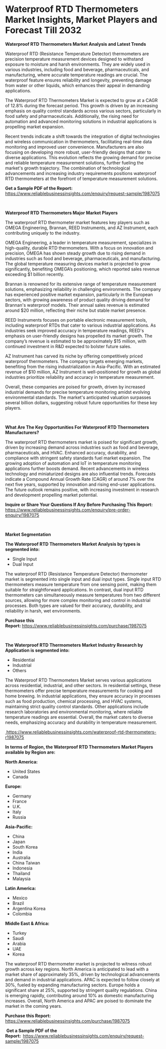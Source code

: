 <p><h1>Waterproof RTD Thermometers Market Insights, Market Players and Forecast Till 2032</h1></p><p><strong>Waterproof RTD Thermometers Market Analysis and Latest Trends</strong></p>
<p><p>Waterproof RTD (Resistance Temperature Detector) thermometers are precision temperature measurement devices designed to withstand exposure to moisture and harsh environments. They are widely used in various industries, including food and beverage, pharmaceuticals, and manufacturing, where accurate temperature readings are crucial. The waterproof feature ensures reliability and longevity, preventing damage from water or other liquids, which enhances their appeal in demanding applications.</p><p>The Waterproof RTD Thermometers Market is expected to grow at a CAGR of 12.8% during the forecast period. This growth is driven by an increasing emphasis on quality control standards across various sectors, particularly in food safety and pharmaceuticals. Additionally, the rising need for automation and advanced monitoring solutions in industrial applications is propelling market expansion. </p><p>Recent trends indicate a shift towards the integration of digital technologies and wireless communication in thermometers, facilitating real-time data monitoring and improved user convenience. Manufacturers are also focusing on developing more robust, user-friendly designs that cater to diverse applications. This evolution reflects the growing demand for precise and reliable temperature measurement solutions, further fueling the market's growth trajectory. The combination of technological advancements and increasing industry requirements positions waterproof RTD thermometers at the forefront of temperature measurement solutions.</p></p>
<p><strong>Get a Sample PDF of the Report:&nbsp;</strong> <a href="https://www.reliablebusinessinsights.com/enquiry/request-sample/1987075?utm_campaign=3076&utm_medium=2&utm_source=Github&utm_content=ia&utm_term=12042025&utm_id=waterproof-rtd-thermometers">https://www.reliablebusinessinsights.com/enquiry/request-sample/1987075</a></p>
<p>&nbsp;</p>
<p><strong>Waterproof RTD Thermometers Major Market Players</strong></p>
<p><p>The waterproof RTD thermometer market features key players such as OMEGA Engineering, Brannan, REED Instruments, and AZ Instrument, each contributing uniquely to the industry.</p><p>OMEGA Engineering, a leader in temperature measurement, specializes in high-quality, durable RTD thermometers. With a focus on innovation and precision, OMEGA has shown steady growth due to rising demand in industries such as food and beverage, pharmaceuticals, and manufacturing. The global temperature measuring devices market is projected to grow significantly, benefiting OMEGA’s positioning, which reported sales revenue exceeding $1 billion recently.</p><p>Brannan is renowned for its extensive range of temperature measurement solutions, emphasizing reliability in challenging environments. The company has experienced positive market expansion, particularly in the European sectors, with growing awareness of product quality driving demand for Brannan's waterproof models. Their annual sales revenue is estimated around $20 million, reflecting their niche but stable market presence.</p><p>REED Instruments focuses on portable electronic measurement tools, including waterproof RTDs that cater to various industrial applications. As industries seek improved accuracy in temperature readings, REED's emphasis on user-friendly designs has propelled its market growth. The company’s revenue is estimated to be approximately $15 million, with continued investment in R&D expected to bolster future sales.</p><p>AZ Instrument has carved its niche by offering competitively priced waterproof thermometers. The company targets emerging markets, benefiting from the rising industrialization in Asia-Pacific. With an estimated revenue of $10 million, AZ Instrument is well-positioned for growth as global industries prioritize reliability and accuracy in temperature measurement.</p><p>Overall, these companies are poised for growth, driven by increased industrial demands for precise temperature monitoring amidst evolving environmental standards. The market's anticipated valuation surpasses several billion dollars, suggesting robust future opportunities for these key players.</p></p>
<p>&nbsp;</p>
<p><strong>What Are The Key Opportunities For Waterproof RTD Thermometers Manufacturers?</strong></p>
<p><p>The waterproof RTD thermometers market is poised for significant growth, driven by increasing demand across industries such as food and beverage, pharmaceuticals, and HVAC. Enhanced accuracy, durability, and compliance with stringent safety standards fuel market expansion. The growing adoption of automation and IoT in temperature monitoring applications further boosts demand. Recent advancements in wireless technology and miniaturized designs are also influential trends. Forecasts indicate a Compound Annual Growth Rate (CAGR) of around 7% over the next five years, supported by innovation and rising end-user applications. The future outlook remains positive, with increasing investment in research and development propelling market potential.</p></p>
<p><strong>Inquire or Share Your Questions If Any Before Purchasing This Report:</strong> <a href="https://www.reliablebusinessinsights.com/enquiry/pre-order-enquiry/1987075?utm_campaign=3076&utm_medium=2&utm_source=Github&utm_content=ia&utm_term=12042025&utm_id=waterproof-rtd-thermometers">https://www.reliablebusinessinsights.com/enquiry/pre-order-enquiry/1987075</a></p>
<p>&nbsp;</p>
<p><strong>Market Segmentation</strong></p>
<p><strong>The Waterproof RTD Thermometers Market Analysis by types is segmented into:</strong></p>
<p><ul><li>Single Input</li><li>Dual Input</li></ul></p>
<p><p>The waterproof RTD (Resistance Temperature Detector) thermometer market is segmented into single input and dual input types. Single input RTD thermometers measure temperature from one sensing point, making them suitable for straightforward applications. In contrast, dual input RTD thermometers can simultaneously measure temperatures from two different sources, allowing for more complex monitoring and control in industrial processes. Both types are valued for their accuracy, durability, and reliability in harsh, wet environments.</p></p>
<p><strong>Purchase this Report:&nbsp;</strong><a href="https://www.reliablebusinessinsights.com/purchase/1987075?utm_campaign=3076&utm_medium=2&utm_source=Github&utm_content=ia&utm_term=12042025&utm_id=waterproof-rtd-thermometers">https://www.reliablebusinessinsights.com/purchase/1987075</a></p>
<p>&nbsp;</p>
<p><strong>The Waterproof RTD Thermometers Market Industry Research by Application is segmented into:</strong></p>
<p><ul><li>Residential</li><li>Industrial</li><li>Others</li></ul></p>
<p><p>The Waterproof RTD Thermometers Market serves various applications across residential, industrial, and other sectors. In residential settings, these thermometers offer precise temperature measurements for cooking and home brewing. In industrial applications, they ensure accuracy in processes such as food production, chemical processing, and HVAC systems, maintaining strict quality control standards. Other applications include research laboratories and environmental monitoring, where reliable temperature readings are essential. Overall, the market caters to diverse needs, emphasizing accuracy and durability in temperature measurement.</p></p>
<p><a href="https://www.reliablebusinessinsights.com/waterproof-rtd-thermometers-r1987075?utm_campaign=3076&utm_medium=2&utm_source=Github&utm_content=ia&utm_term=12042025&utm_id=waterproof-rtd-thermometers">&nbsp;https://www.reliablebusinessinsights.com/waterproof-rtd-thermometers-r1987075</a></p>
<p><strong>In terms of Region, the Waterproof RTD Thermometers Market Players available by Region are:</strong></p>
<p>
    <p> <strong> North America: </strong>
        <ul>
            <li>United States</li>
            <li>Canada</li>
        </ul>
        </p> 
    <p> <strong> Europe: </strong>
        <ul>
            <li>Germany</li>
            <li>France</li>
            <li>U.K.</li>
            <li>Italy</li>
            <li>Russia</li>
        </ul>
        </p> 
    <p> <strong> Asia-Pacific: </strong>
        <ul>
            <li>China</li>
            <li>Japan</li>
            <li>South Korea</li>
            <li>India</li>
            <li>Australia</li>
            <li>China Taiwan</li>
            <li>Indonesia</li>
            <li>Thailand</li>
            <li>Malaysia</li>
        </ul>
        </p> 
    <p> <strong> Latin America: </strong>
        <ul>
            <li>Mexico</li>
            <li>Brazil</li>
            <li>Argentina Korea</li>
            <li>Colombia</li>
        </ul>
        </p> 
    <p> <strong> Middle East & Africa: </strong>
        <ul>
            <li>Turkey</li>
            <li>Saudi</li>
            <li>Arabia</li>
            <li>UAE</li>
            <li>Korea</li>
        </ul>
    </p>
    </p>
<p><p>The waterproof RTD thermometer market is projected to witness robust growth across key regions. North America is anticipated to lead with a market share of approximately 35%, driven by technological advancements and demand in industrial applications. APAC is expected to follow closely at 30%, fueled by expanding manufacturing sectors. Europe holds a significant share at 25%, supported by stringent quality regulations. China is emerging rapidly, contributing around 10% as domestic manufacturing increases. Overall, North America and APAC are poised to dominate the market in the coming years.</p></p>
<p><strong>Purchase this Report: </strong><a href="https://www.reliablebusinessinsights.com/purchase/1987075?utm_campaign=3076&utm_medium=2&utm_source=Github&utm_content=ia&utm_term=12042025&utm_id=waterproof-rtd-thermometers">https://www.reliablebusinessinsights.com/purchase/1987075</a></p>
<p>&nbsp;<strong>Get a Sample PDF of the Report:&nbsp;&nbsp;</strong><a href="https://www.reliablebusinessinsights.com/enquiry/request-sample/1987075?utm_campaign=3076&utm_medium=2&utm_source=Github&utm_content=ia&utm_term=12042025&utm_id=waterproof-rtd-thermometers">https://www.reliablebusinessinsights.com/enquiry/request-sample/1987075</a></p>
<p><strong></strong></p>
<p><p></p><p></p><p></p></p>